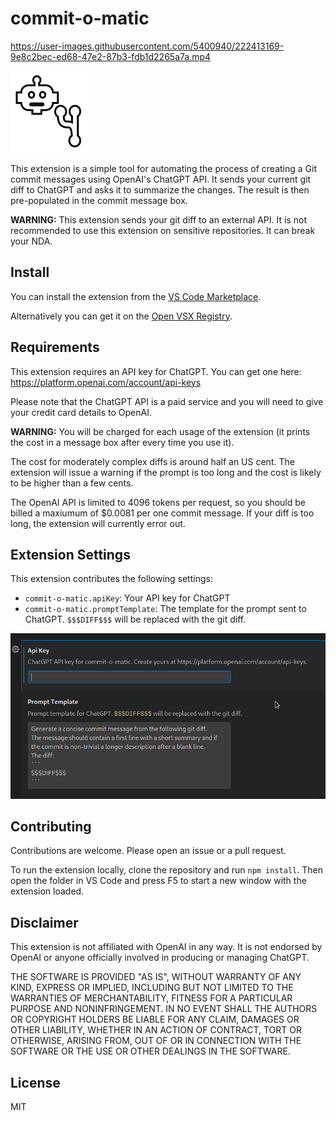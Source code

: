 # commit-o-matic



https://user-images.githubusercontent.com/5400940/222413169-9e8c2bec-ed68-47e2-87b3-fdb1d2265a7a.mp4

![Extension logo](./extension-icon.png)


This extension is a simple tool for automating the process of creating a Git commit messages using OpenAI's ChatGPT API. It sends your current git diff to ChatGPT and asks it to summarize the changes. The result is then pre-populated in the commit message box.

**WARNING:** This extension sends your git diff to an external API. It is not recommended to use this extension on sensitive repositories. It can break your NDA. 

## Install

You can install the extension from the [VS Code Marketplace](https://marketplace.visualstudio.com/items?itemName=alufers.commit-o-matic).

Alternatively you can get it on the [Open VSX Registry](https://open-vsx.org/extension/alufers/commit-o-matic).

## Requirements

This extension requires an API key for ChatGPT. You can get one here: https://platform.openai.com/account/api-keys

Please note that the ChatGPT API is a paid service and you will need to give your credit card details to OpenAI. 

**WARNING:** You will be charged for each usage of the extension (it prints the cost in a message box after every time you use it).

The cost for moderately complex diffs is around half an US cent. The extension will issue a warning if the prompt is too long and the cost is likely to be higher than a few cents.

The OpenAI API is limited to 4096 tokens per request, so you should be billed a maxiumum of $0.0081 per one commit message. If your diff is too long, the extension will currently error out.

## Extension Settings

This extension contributes the following settings:

- `commit-o-matic.apiKey`: Your API key for ChatGPT
- `commit-o-matic.promptTemplate`: The template for the prompt sent to ChatGPT. `$$$DIFF$$$` will be replaced with the git diff.

![Image showcasing the settings](./docs/settings-screenshot.png)

## Contributing

Contributions are welcome. Please open an issue or a pull request.

To run the extension locally, clone the repository and run `npm install`.
Then open the folder in VS Code and press F5 to start a new window with the extension loaded.

## Disclaimer

This extension is not affiliated with OpenAI in any way. It is not endorsed by OpenAI or anyone officially involved in producing or managing ChatGPT.

THE SOFTWARE IS PROVIDED "AS IS", WITHOUT WARRANTY OF ANY KIND, EXPRESS OR IMPLIED, INCLUDING BUT NOT LIMITED TO THE WARRANTIES OF MERCHANTABILITY, FITNESS FOR A PARTICULAR PURPOSE AND NONINFRINGEMENT. IN NO EVENT SHALL THE AUTHORS OR COPYRIGHT HOLDERS BE LIABLE FOR ANY CLAIM, DAMAGES OR OTHER LIABILITY, WHETHER IN AN ACTION OF CONTRACT, TORT OR OTHERWISE, ARISING FROM, OUT OF OR IN CONNECTION WITH THE SOFTWARE OR THE USE OR OTHER DEALINGS IN THE SOFTWARE.


## License

MIT
